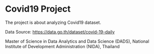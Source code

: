 # Covid19 Project

The project is about analyzing Covid19 dataset. 

Data Source: https://data.go.th/dataset/covid-19-daily

Master of Science in Data Analytics and Data Science (DADS), National Institute of Development Administration (NIDA), Thailand
